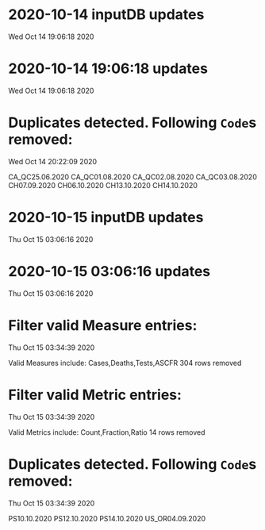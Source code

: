 
# 2020-10-14 inputDB updates 
 Wed Oct 14 19:06:18 2020 


# 2020-10-14 19:06:18 updates 
 Wed Oct 14 19:06:18 2020 


# Duplicates detected. Following `Code`s removed: 
 Wed Oct 14 20:22:09 2020 

CA_QC25.06.2020
CA_QC01.08.2020
CA_QC02.08.2020
CA_QC03.08.2020
CH07.09.2020
CH06.10.2020
CH13.10.2020
CH14.10.2020
# 2020-10-15 inputDB updates 
 Thu Oct 15 03:06:16 2020 


# 2020-10-15 03:06:16 updates 
 Thu Oct 15 03:06:16 2020 


# Filter valid Measure entries: 
 Thu Oct 15 03:34:39 2020 

Valid Measures include: Cases,Deaths,Tests,ASCFR
 304 rows removed
# Filter valid Metric entries: 
 Thu Oct 15 03:34:39 2020 

Valid Metrics include: Count,Fraction,Ratio
 14 rows removed
# Duplicates detected. Following `Code`s removed: 
 Thu Oct 15 03:34:39 2020 

PS10.10.2020
PS12.10.2020
PS14.10.2020
US_OR04.09.2020
